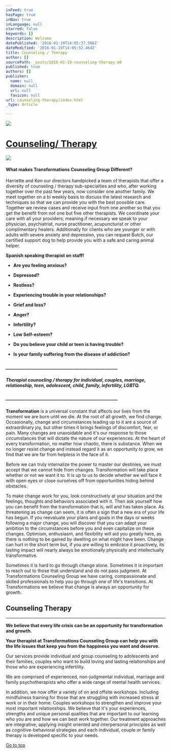 ```yaml
---
inFeed: true
hasPage: true
inNav: true
inLanguage: null
starred: false
keywords: []
description: Welcome
datePublished: '2016-01-19T14:05:37.566Z'
dateModified: '2016-01-19T14:05:32.464Z'
title: Counseling / Therapy
author: []
sourcePath: _posts/2016-01-19-counseling-therapy.md
published: true
authors: []
publisher:
  name: null
  domain: null
  url: null
  favicon: null
url: counseling-therapy/index.html
_type: Article

---
```

![](https://s3-us-west-2.amazonaws.com/the-grid-img/p/e9b3cd51367f46dd40a05f3b9aa377caef175031.png)

# 

# [Counseling][0][/ Therapy][0]
![](https://the-grid-user-content.s3-us-west-2.amazonaws.com/56eb7f79-3aed-4d41-b73f-8b395a874a6e.jpg)

#### **What makes Transformations Counseling Group Different?**

Harriette and Ken our directors handpicked a team of therapists that offer a diversity of counseling / therapy sub-specialties and who, after working together over the past few years, now consider one another family. We meet together on a bi weekly basis to discuss the latest research and techniques so that we can provide you with the best possible care. Together we review cases and receive input from one another so that you get the benefit from not one but five other therapists. We coordinate your care with all your providers;  meaning if necessary we speak to your physician, psychiatrist, nurse practitioner, acupuncturist or other complimentary healers. Additionally for clients who are younger or with adults with severe anxiety and depression, you can request Butch, our certified support dog to help provide you with a  safe and caring animal helper.

**Spanish speaking therapist on staff!**

* **Are you feeling anxious?**
* **Depressed?**
* **Restless?**
* **Experiencing trouble in your relationships?**
* **Grief and loss?**

* **Anger?**
* **Infertility?**
* **Low Self-esteem?**
* **Do you believe your child or teen is having trouble?**
* **Is your family suffering from the disease of addiction?**

##### 

##### **\_\_\_\_\_\_\_\_\_\_\_\_\_\_\_\_\_\_\_\_\_\_\_\_\_\_\_\_\_\_\_\_\_\_\_\_\_\_\_\_\_\_\_\_\_\_\_\_\_\_\_\_\_**

##### Therapist counseling / therapy for individual, couples, marriage, relationship, teen, adolescent, child, family, infertility, LGBTQ.

##### **\_\_\_\_\_\_\_\_\_\_\_\_\_\_\_\_\_\_\_\_\_\_\_\_\_\_\_\_\_\_\_\_\_\_\_\_\_\_\_\_\_\_\_\_\_\_\_\_\_\_\_\_\_**

**Transformation** is a universal constant that affects our lives from the moment we are born until we die. At the root of all growth, we find change. Occasionally, change and circumstances leading up to it are a source of extraordinary joy, but other times it brings feelings of discomfort, fear, or pain. Many changes are unavoidable and it's our response to those circumstances that will dictate the nature of our experiences. At the heart of every transformation, no matter how chaotic, there is substance. When we no longer resist change and instead regard it as an opportunity to grow, we find that we are far from helpless in the face of it.

Before we can truly internalize the power to master our destinies, we must accept that we cannot hide from changes. Transformation will take place whether or not we want it to. It is up to us to decide whether we will face it with open eyes or close ourselves off from opportunities hiding behind obstacles.

To make change work for you, look constructively at your situation and the feelings, thoughts and behaviors associated with it. Then ask yourself how you can benefit from the transformation that is, will and has taken place. As threatening as change can seem, it is often a sign that a new era of your life has begun. If you reevaluate your plans and goals in the days or weeks following a major change, you will discover that you can adapt your ambition to the circumstances before you and even capitalize on these changes. Optimism, enthusiasm, and flexibility will aid you greatly here, as there is nothing to be gained by dwelling on what might have been. Change can hurt in the short term but, if you are willing to embrace it proactively, its lasting impact will nearly always be emotionally physically and intellectually transformative.

Sometimes it is hard to go through change alone. Sometimes it is important to reach out to those that understand and do not pass judgment. At Transformations Counseling Group we have caring, compassionate and skilled professionals to help you go through one of life's transitions. At Transformations we believe that change is always an opportunity for growth.

## Counseling Therapy

****

**We believe that every life crisis can be an opportunity for transformation and growth.**

**Your therapist at Transformations Counseling Group can help you with the life issues that keep you from the happiness you want and deserve.**

Our services provide individual and group counseling to adolescents and their families, couples who want to build loving and lasting relationships and those who are experiencing infertility.

We are comprised of experienced, non-judgmental individual, marriage and family psychotherapists who offer a wide range of mental health services.

In addition, we now offer a variety of on and offsite workshops. Including mindfulness training for those that are struggling with increased stress at work or in their home. Couples workshops to strengthen and improve your most important relationships. We believe that it's your experiences, strengths and unique personal qualities that are important to our learning who you are and how we can best work together. Our treatment approaches are integrative; applying insight oriented and interpersonal principles as well as cognitive-behavioral strategies and each individual, couple or family therapy is developed specific to your needs.

[Go to top][1]

[0]: null
[1]: http://transformations-counseling.net/